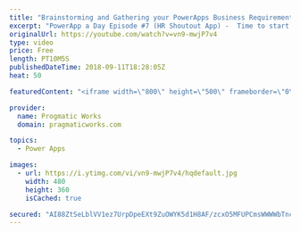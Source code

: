 ```yaml
---
title: "Brainstorming and Gathering your PowerApps Business Requirements"
excerpt: "PowerApp a Day Episode #7 (HR Shoutout App) -  Time to start up a new PowerApps application. In this live session, you'll watch a real brainstorming session while we build the application on the whiteboard and in mockup software Balsamiq.  Power App and Power Platform Training : https://pragmaticworks.com/training/on-demand-training"
originalUrl: https://youtube.com/watch?v=vn9-mwjP7v4
type: video
price: Free
length: PT10M5S
publishedDateTime: 2018-09-11T18:28:05Z
heat: 50

featuredContent: "<iframe width=\"800\" height=\"500\" frameborder=\"0\" src=\"https://www.youtube.com/embed/vn9-mwjP7v4\" allow=\"accelerometer; autoplay; encrypted-media; gyroscope; picture-in-picture\" allowfullscreen></iframe>"

provider:
  name: Progmatic Works
  domain: pragmaticworks.com

topics:
  - Power Apps

images:
  - url: https://i.ytimg.com/vi/vn9-mwjP7v4/hqdefault.jpg
    width: 480
    height: 360
    isCached: true

secured: "AI88ZtSeLblVV1ez7UrpDpeEXt9ZuOWYK5d1H8AF/zcxO5MFUPCmsWWWWbTncCMR6XIEVS3uLFcOm5sYMeOb1ikD71+ybEKnVYOYKfucDWAwSct+JtH6687eQJy1J9e+tw/nPP7YfhRrMvvvrPIvlVPnwVG2btPtRQA3hE3DwnptkB/vbYUi5g0SV0IcrYCcDCgnnFzyXaUv85x3U8pgU9jsLTyux5JVBbhwPgIhon3pekYfjaOpaeQVW/dQEAiHD+TXOLoemclzPyi4h4Ou4US8VX7Z0Q3Y9Xm8hmuQJiuiLGtJDut45i7Dvm8nVPgO0cYzhxjwk4iJEu0yBhnWqX5s6lb0L2Z2c3eJzfDMxyQJa/OUqrGX4jBHI4kkPDoZjTCaHOCSHuvZAme2hLzwn3Qlg+ANSNt0ucU5IbJ4fCk=;7j4cFnoV64vqgsSFlOVZ+Q=="
---
```


